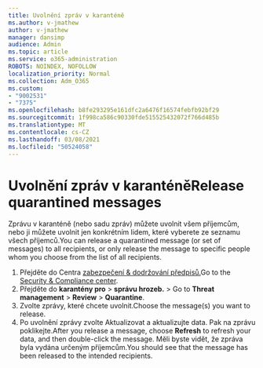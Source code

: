 ```yaml
---
title: Uvolnění zpráv v karanténě
ms.author: v-jmathew
author: v-jmathew
manager: dansimp
audience: Admin
ms.topic: article
ms.service: o365-administration
ROBOTS: NOINDEX, NOFOLLOW
localization_priority: Normal
ms.collection: Adm_O365
ms.custom:
- "9002531"
- "7375"
ms.openlocfilehash: b8fe293295e161dfc2a6476f16574febfb92bf29
ms.sourcegitcommit: 1f998ca586c90330fde515525432072f766d485b
ms.translationtype: MT
ms.contentlocale: cs-CZ
ms.lasthandoff: 03/08/2021
ms.locfileid: "50524058"
---
```

# <a name="release-quarantined-messages"></a><span data-ttu-id="ebca4-102">Uvolnění zpráv v karanténě</span><span class="sxs-lookup"><span data-stu-id="ebca4-102">Release quarantined messages</span></span>

<span data-ttu-id="ebca4-103">Zprávu v karanténě (nebo sadu zpráv) můžete uvolnit všem příjemcům, nebo ji můžete uvolnit jen konkrétním lidem, které vyberete ze seznamu všech příjemců.</span><span class="sxs-lookup"><span data-stu-id="ebca4-103">You can release a quarantined message (or set of messages) to all recipients, or only release the message to specific people whom you choose from the list of all recipients.</span></span>

1. <span data-ttu-id="ebca4-104">Přejděte do Centra [zabezpečení & dodržování předpisů.](https://go.microsoft.com/fwlink/p/?linkid=2077143)</span><span class="sxs-lookup"><span data-stu-id="ebca4-104">Go to the [Security & Compliance center](https://go.microsoft.com/fwlink/p/?linkid=2077143).</span></span>
2. <span data-ttu-id="ebca4-105">Přejděte do **karantény pro**  >  **správu hrozeb.**  >  </span><span class="sxs-lookup"><span data-stu-id="ebca4-105">Go to **Threat management** > **Review** > **Quarantine**.</span></span>
3. <span data-ttu-id="ebca4-106">Zvolte zprávy, které chcete uvolnit.</span><span class="sxs-lookup"><span data-stu-id="ebca4-106">Choose the message(s) you want to release.</span></span>
4. <span data-ttu-id="ebca4-107">Po uvolnění zprávy zvolte  Aktualizovat a aktualizujte data. Pak na zprávu poklikejte.</span><span class="sxs-lookup"><span data-stu-id="ebca4-107">After you release a message, choose **Refresh** to refresh your data, and then double-click the message.</span></span> <span data-ttu-id="ebca4-108">Měli byste vidět, že zpráva byla vydána určeným příjemcům.</span><span class="sxs-lookup"><span data-stu-id="ebca4-108">You should see that the message has been released to the intended recipients.</span></span>
